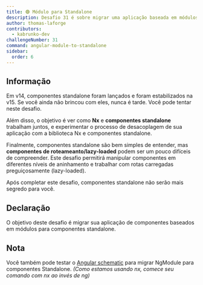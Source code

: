 ```yaml
---
title: 🟢 Módulo para Standalone
description: Desafio 31 é sobre migrar uma aplicação baseada em módulos para uma aplicação baseada em componentes standalone.
author: thomas-laforge
contributors:
  - kabrunko-dev
challengeNumber: 31
command: angular-module-to-standalone
sidebar:
  order: 6
---
```


## Informação

Em v14, componentes standalone foram lançados e foram estabilizados na v15. Se você ainda não brincou com eles, nunca é tarde. Você pode tentar neste desafio.

Além disso, o objetivo é ver como **Nx** e **componentes standalone** trabalham juntos, e experimentar o processo de desacoplagem de sua aplicação com a biblioteca Nx e componentes standalone.

Finalmente, componentes standalone são bem simples de entender, mas **componentes de roteameanto/lazy-loaded** podem ser um pouco difíceis de compreender. Este desafio permitirá manipular componentes em diferentes níveis de aninhamento e trabalhar com rotas carregadas preguiçosamente (lazy-loaded).

Após completar este desafio, componentes standalone não serão mais segredo para você.

## Declaração

O objetivo deste desafio é migrar sua aplicação de componentes baseados em módulos para componentes standalone.

## Nota

Você também pode testar o [Angular schematic](https://angular.io/guide/standalone-migration) para migrar NgModule para componentes Standalone. _(Como estamos usando nx, comece seu comando com nx ao invés de ng)_
